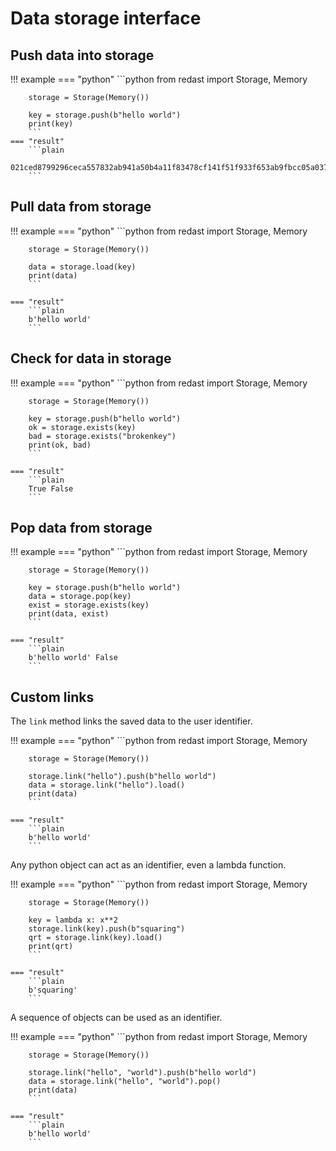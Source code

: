 # Data storage interface

## Push data into storage

!!! example
    === "python"
        ```python
        from redast import Storage, Memory

        storage = Storage(Memory())

        key = storage.push(b"hello world")
        print(key)
        ```
    === "result"
        ```plain
        021ced8799296ceca557832ab941a50b4a11f83478cf141f51f933f653ab9fbcc05a037cddbed06e309bf334942c4e58cdf1a46e237911ccd7fcf9787cbc7fd0
        ```

## Pull data from storage
!!! example
    === "python"
        ```python
        from redast import Storage, Memory

        storage = Storage(Memory())

        data = storage.load(key)
        print(data)
        ```

    === "result"
        ```plain
        b'hello world'
        ```

## Check for data in storage

!!! example
    === "python"
        ```python
        from redast import Storage, Memory

        storage = Storage(Memory())

        key = storage.push(b"hello world")
        ok = storage.exists(key)
        bad = storage.exists("brokenkey")
        print(ok, bad)
        ```

    === "result"
        ```plain
        True False
        ```

## Pop data from storage

!!! example
    === "python"
        ```python
        from redast import Storage, Memory

        storage = Storage(Memory())

        key = storage.push(b"hello world")
        data = storage.pop(key)
        exist = storage.exists(key)
        print(data, exist)
        ```

    === "result"
        ```plain
        b'hello world' False
        ```

## Custom links

The ``link`` method links the saved data to the user identifier.

!!! example
    === "python"
        ```python
        from redast import Storage, Memory

        storage = Storage(Memory())

        storage.link("hello").push(b"hello world")
        data = storage.link("hello").load()
        print(data)
        ```

    === "result"
        ```plain
        b'hello world'
        ```

Any python object can act as an identifier, even a lambda function.

!!! example
    === "python"
        ```python
        from redast import Storage, Memory

        storage = Storage(Memory())

        key = lambda x: x**2
        storage.link(key).push(b"squaring")
        qrt = storage.link(key).load()
        print(qrt)
        ```

    === "result"
        ```plain
        b'squaring'
        ```

A sequence of objects can be used as an identifier.

!!! example
    === "python"
        ```python
        from redast import Storage, Memory

        storage = Storage(Memory())

        storage.link("hello", "world").push(b"hello world")
        data = storage.link("hello", "world").pop()
        print(data)
        ```

    === "result"
        ```plain
        b'hello world'
        ```
